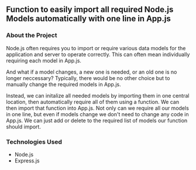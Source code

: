 ## Function to easily import all required Node.js Models automatically with one line in App.js

### About the Project

Node.js often requires you to import or require various data models for the application and server to operate correctly. This can often mean individually requiring each model in App.js.

And what if a model changes, a new one is needed, or an old one is no longer neccessary? Typically, there would be no other choice but to manually change the required models in App.js.

Instead, we can initalize all needed models by importing them in one central location, then automatically require all of them using a function. We can then import that function into App.js.
Not only can we require all our models in one line, but even if models change we don't need to change any code in App.js. We can just add or delete to the required list of models our function should import.

### Technologies Used
- Node.js
- Express.js